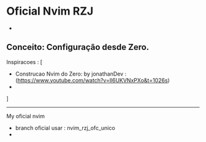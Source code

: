 # Oficial Nvim RZJ
-
Conceito: Configuração desde Zero.
---

Inspiracoes : [
  - Construcao Nvim do Zero: by jonathanDev : (https://www.youtube.com/watch?v=ll6UKVNxPXo&t=1026s)
  - 
]

---
My oficial nvim
- branch oficial usar : nvim_rzj_ofc_unico
-
